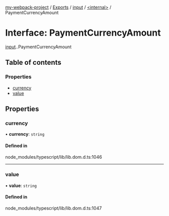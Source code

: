 [my-webpack-project](../README.md) / [Exports](../modules.md) / [input](../modules/input.md) / [<internal\>](../modules/input._internal_.md) / PaymentCurrencyAmount

# Interface: PaymentCurrencyAmount

[input](../modules/input.md).[<internal>](../modules/input._internal_.md).PaymentCurrencyAmount

## Table of contents

### Properties

- [currency](input._internal_.PaymentCurrencyAmount.md#currency)
- [value](input._internal_.PaymentCurrencyAmount.md#value)

## Properties

### currency

• **currency**: `string`

#### Defined in

node_modules/typescript/lib/lib.dom.d.ts:1046

___

### value

• **value**: `string`

#### Defined in

node_modules/typescript/lib/lib.dom.d.ts:1047
